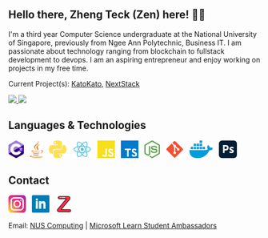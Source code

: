 ## Hello there, Zheng Teck (Zen) here! 👋🏼

I'm a third year Computer Science undergraduate at the National University of Singapore, previously from Ngee Ann Polytechnic, Business IT. I am passionate about technology ranging from blockchain to fullstack development to devops. I am an aspiring entrepreneur and enjoy working on projects in my free time.

Current Project(s): [KatoKato](http://katokato.app/), [NextStack](https://nextstack.com.sg/)

<p align="left">
<a href="https://github.com/laughingkid-sg">
  <img height="180em" src="https://github-readme-stats.vercel.app/api?username=laughingkid-sg&show_icons=true&include_all_commits=true&count_private=true"/>
  <img height="180em" src="https://github-readme-stats.vercel.app/api/top-langs/?username=laughingkid-sg&layout=compact&langs_count=8"/>
</a>
</p>

## Languages & Technologies

<p align="left">
  <a href="https://docs.microsoft.com/en-us/dotnet/csharp/" title="C-Sharp"><img src="svgs/c-sharp.svg" height="35" width="auto" /></a>
  &nbsp;
  <a href="https://www.java.com/en/" title="Java"><img src="svgs/java.svg" height="35" width="auto" /></a>
  &nbsp;
  <a href="https://www.python.org/" title="Python"><img src="svgs/python.svg" height="35" width="auto" /></a>
  &nbsp;
  <a href="https://reactjs.org" title="React"><img src="svgs/react.svg" height="35" width="auto" /></a>
  &nbsp;
  <a href="https://www.javascript.com/" title="Javascript"><img src="svgs/javascript.svg" height="35" width="auto" /></a>
  &nbsp;
   <a href="https://www.typescriptlang.org/" title="Typescript"><img src="svgs/typescript.svg" height="35" width="auto" /></a>
  &nbsp;
  <a href="https://nodejs.org/en/" title="Node.js"><img src="svgs/nodejs.svg" height="35" width="auto" /></a>
  &nbsp;
  <a href="https://git-scm.com" title="Git"><img src="svgs/git.svg" height="35" width="auto" /></a>
  &nbsp;
   <a href="https://www.docker.com/" title="Docker"><img src="svgs/docker.svg" height="35" width="auto" /></a>
  &nbsp;
  <a href="https://www.adobe.com/products/photoshop.html" title="Adobe Photoshop"><img src="svgs/photoshop.svg" height="35" width="auto" /></a>
</p>

## Contact
<p align="left">
  <a href="https://www.instagram.com/laughingkid_/" title="Instagram"><img src="svgs/insta.svg" height="35" width="auto" /></a>
  &nbsp;
  <a href="https://www.linkedin.com/in/gohzhengteck/" title="LinkedIn"><img src="svgs/linkedin.svg" height="35" width="auto" /></a>
  &nbsp;
  <a href="https://zhengteck.me/" title="Website"><img src="svgs/z.svg" height="35" width="auto" /></a>
</p>

Email: [NUS Computing](mailto:zhengt@comp.nus.edu.sg) | [Microsoft Learn Student Ambassadors](mailto:zhengteck.goh@studentambassadors.com)
<!--
-->
<!-- 

##References

Aditya Vikram Singh - https://github.com/AVS1508
Zhu Hanming - https://github.com/zhuhanming

-->

<!--
**laughingkid-sg/laughingkid-sg** is a ✨ _special_ ✨ repository because its `README.md` (this file) appears on your GitHub profile.

Here are some ideas to get you started:

- 🔭 I’m currently working on ...
- 🌱 I’m currently learning ...
- 👯 I’m looking to collaborate on ...
- 🤔 I’m looking for help with ...
- 💬 Ask me about ...
- 📫 How to reach me: ...
- 😄 Pronouns: ...
- ⚡ Fun fact: ...
-->
